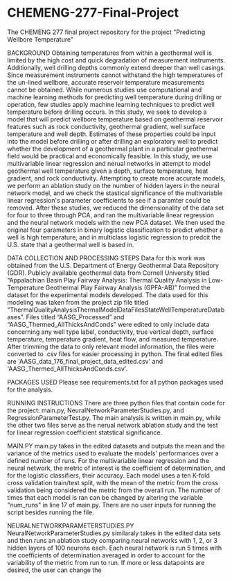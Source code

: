# CHEMENG-277-Final-Project
The CHEMENG 277 final project repository for the project "Predicting Wellbore Temperature"

BACKGROUND
Obtaining temperatures from within a geothermal well is limited by the high cost and quick degradation of measurement instruments. Additionally, well drilling depths commonly extend deeper than well casings. Since measurement instruments cannot withstand the high temperatures of the un-lined wellbore, accurate reservoir temperature measurements cannot be obtained. While numerous studies use computational and machine learning methods for predicting well temperature during drilling or operation, few studies apply machine learning techniques to predict well temperature before drilling occurs. In this study, we seek to develop a model that will predict wellbore temperature based on geothermal reservoir features such as rock conductivity, geothermal gradient, well surface temperature and well depth. Estimates of these properties could be input into the model before drilling or after drilling an exploratory well to predict whether the development of a geothermal plant in a particular geothermal field would be practical and economically feasible.
In this study, we use multivariable linear regression and nerual networks in attempt to model geothermal well temperature given a depth, surface temperature, heat gradient, and rock conductivity. Attempting to create more accurate models, we perform an ablation study on the number of hidden layers in the neural network model, and we check the stastical significance of the multivariable linear regression's parameter coefficients to see if a paramter could be removed. After these studies, we reduced the dimensionality of the data set for four to three through PCA, and ran the multivariable linear regression and the neural network models with the new PCA dataset. We then used the original four parameters in binary logistic classification to predict whether a well is high temperature, and in multiclass logistic regression to predcit the U.S. state that a geothermal well is based in.

DATA COLLECTION AND PROCESSING STEPS
Data for this work was obtained from the U.S. Department of Energy Geothermal Data Repository (GDR). Publicly available geothermal data from Cornell University titled “Appalachian Basin Play Fairway Analysis: Thermal Quality Analysis in Low-Temperature Geothermal Play Fairway Analysis (GPFA-AB)” formed the dataset for the experimental models developed. The data used for this modeling was taken from the project zip file titled “ThermalQualityAnalysisThermalModelDataFilesStateWellTemperatureDatabases”. Files titled “AASG_Processed” and “AASG_Thermed_AllThicksAndConds” were edited to only include data concerning any well type label, conductivity, true vertical depth, surface temperature, temperature gradient, heat flow, and measured temperature. After trimming the data to only relevant model information, the files were converted to .csv files for easier processing in python. The final edited files are 'AASG_data_176_final_project_data_edited.csv' and 'AASG_Thermed_AllThicksAndConds.csv'.

PACKAGES USED
Please see requirements.txt for all python packages used for the analysis.

RUNNING INSTRUCTIONS
There are three python files that contain code for the project: main.py, NeuralNetworkParameterStudies.py, and RegressionParameterTest.py. The main analysis is written in main.py, while the other two files serve as the nerual network ablation study and the test for linear regression coefficient statstical significance.

MAIN.PY
main.py takes in the edited datasets and outputs the mean and the variance of the metrics used to evaluate the models' performances over a defined number of runs. For the multivariable linear regression and the neural network, the metric of interest is the coefficient of determination, and for the logistic classifiers, their accuracy. Each model uses a ten K-fold cross validation train/test split, with the mean of the metric from the cross validation being considered the metric from the overall run. The number of times that each model is ran can be changed by altering the variable "num_runs" in line 17 of main.py. There are no user inputs for running the script besides running the file.

NEURALNETWORKPARAMETERSTUDIES.PY
NeuralNetworkParameterStudies.py similaraly takes in the edited data sets and then runs an ablation study comparing neural networks with 1, 2, or 3 hidden layers of 100 neurons each. Each neural network is run 5 times with  the coefficients of determination averaged in order to account for the variability of the metric from run to run. If more or less datapoints are desired, the user can change the 


